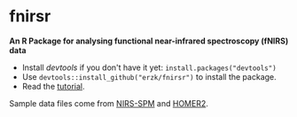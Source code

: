 # fnirsr
**An R Package for analysing functional near-infrared spectroscopy (fNIRS) data**

* Install *devtools* if you don't have it yet: `install.packages("devtools")`
* Use `devtools::install_github("erzk/fnirsr")` to install the package.
* Read the [tutorial](http://walczak.org/2017/01/fnirsr-an-r-package-to-analyse-etg-4000-fnirs-data/).

Sample data files come from [NIRS-SPM](https://www.nitrc.org/projects/nirs_spm/) and [HOMER2](http://homer-fnirs.org/).
